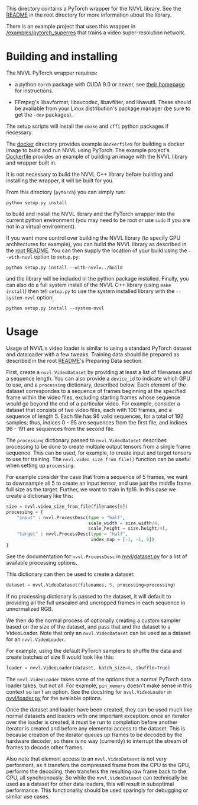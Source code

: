 This directory contains a PyTorch wrapper for the NVVL library. See
the [README](/README.md) in the root directory for more information about the
library.

There is an example project that uses this wrapper in
[/examples/pytorch_superres](/examples/pytorch_superres) that trains a
video super-resolution network.

# Building and installing
The NVVL PyTorch wrapper requires:

- a python `torch` package with CUDA 9.0 or newer, see [their
homepage](http://pytorch.org) for instructions.

- FFmpeg's libavformat, libavcodec, libavfilter, and libavutil. These
  should be available from your Linux distribution's package manager
  (be sure to get the `-dev` packages).

The setup scripts will install the `cmake` and `cffi` python packages
if necessary.

The [docker](docker) directory provides example `Dockerfile`s for
building a docker image to build and run NVVL using PyTorch. The
example project's
[Dockerfile](/examples/pytorch_superres/docker/Dockerfile) provides an
example of building an image with the NVVL library and wrapper built
in.

It is not necessary to build the NVVL C++ library before building and
installing the wrapper, it will be built for you.

From this directory (`pytorch`) you can simply run:

```
python setup.py install
```

to build and install the NVVL library and the PyTorch wrapper into the
current python environment (you may need to be root or use `sudo` if
you are not in a virtual environment).

If you want more control over building the NVVL library (to specify
GPU architectures for example), you can build the NVVL library as
described in the [root README](/README.md). You can then supply the
location of your build using the `--with-nvvl` option to `setup.py`:

```
python setup.py install --with-nvvl=../build
```

and the library will be included in the python package
installed. Finally, you can also do a full system install of the NVVL
C++ library (using `make install`) then tell `setup.py` to use the
system installed library with the `--system-nvvl` option:

```
python setup.py install --system-nvvl
```


# Usage
Usage of NVVL's video loader is similar to using a standard PyTorch
dataset and dataloader with a few tweaks. Training data should be
prepared as described in the root [README](/README.md)'s Preparing
Data section.

First, create a `nvvl.VideoDataset` by providing at least a list of
filenames and a sequence length. You can also provide a `device_id` to
indicate which GPU to use, and a `processing` dictionary, described
below. Each element of the dataset correspondes to a sequence of
frames beginning at the specified frame within the video files,
excluding starting frames whose sequence would go beyond the end of a
particular video. For example, consider a dataset that consists of two
video files, each with 100 frames, and a sequence of length 5. Each
file has 96 valid sequences, for a total of 192 samples; thus, indices
0 - 95 are sequences from the first file, and indices 96 - 191 are
sequences from the second file.

The `processing` dictionary passed to `nvvl.VideoDataset` describes
processing to be done to create multiple output tensors from a single
frame sequence. This can be used, for example, to create input and
target tensors to use for training. The `nvvl.video_size_from_file()`
function can be useful when setting up `processing`.

For example consider the case that from a sequence of 5 frames, we
want to downsample all 5 to create an input tensor, and use just the
middle frame full size as the target. Further, we want to train in
fp16. In this case we create a dictionary like this:

```Python
size = nvvl.video_size_from_file(filenames[0])
processing = {
    "input" : nvvl.ProcessDesc(type = "half",
                               scale_width = size.width/4,
                               scale_height = size.height/4),
    "target" : nvvl.ProcessDesc(type = "half",
                                index_map = [-1, -1, 0])
}
```

See the documentation for `nvvl.ProcessDesc` in
[nvvl/dataset.py](nvvl/dataset.py) for a list of available processing
options.

This dictionary can then be used to create a dataset:
```Python
dataset = nvvl.VideoDataset(filenames, 5, processing=processing)
```

If no processing dictionary is passed to the dataset, it will default
to providing all the full unscaled and uncropped frames in each
sequence in unnormalized RGB.

We then do the normal process of optionally creating a custom sampler
based on the size of the dataset, and pass that and the dataset to a
VideoLoader. Note that only an `nvvl.VideoDataset` can be used as a
dataset for an `nvvl.VideoLoader`.

For example, using the default PyTorch samplers to shuffle the data
and create batches of size 8 would look like this:

```Python
loader = nvvl.VideoLoader(dataset, batch_size=8, shuffle=True)
```

The `nvvl.VideoLoader` takes some of the options that a normal PyTorch
data loader takes, but not all. For example, `pin_memory` doesn't make
sense in this context so isn't an option. See the docstring for
`nvvl.VideoLoader` in [nvvl/loader.py](nvvl/loader.py) for the
available options.

Once the dataset and loader have been created, they can be used much
like normal datasets and loaders with one important exception: once an
iterator over the loader is created, it must be run to completion
before another iterator is created and before any elemental access to
the dataset.  This is because creation of the iterator queues up
frames to be decoded by the hardware decoder, so there is no way
(currently) to interrupt the stream of frames to decode other
frames.

Also note that element access to an `nvvl.VideoDataset` is not very
performant, as it transfers the compressed frame from the CPU to the
GPU, performs the decoding, then transfers the resulting raw frame
back to the CPU, all synchronously. So while the `nvvl.VideoDataset`
can technically be used as a dataset for other data loaders, this will
result in suboptimal performance. This functionality should be used
sparingly for debugging or similar use cases.
